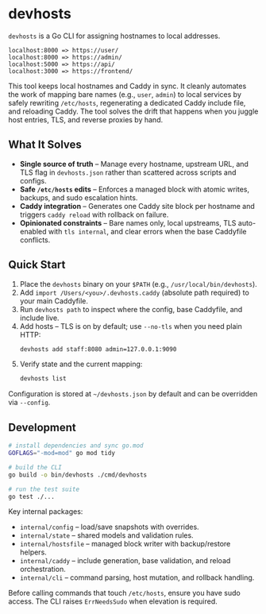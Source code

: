 # devhosts

`devhosts` is a Go CLI for assigning hostnames to local addresses.

```
localhost:8000 => https://user/
localhost:8000 => https://admin/
localhost:5000 => https://api/
localhost:3000 => https://frontend/
```

This tool keeps local hostnames and Caddy in sync. It cleanly automates the work of mapping bare names (e.g., `user`, `admin`) to local services by safely rewriting `/etc/hosts`, regenerating a dedicated Caddy include file, and reloading Caddy. The tool solves the drift that happens when you juggle host entries, TLS, and reverse proxies by hand.

## What It Solves
- **Single source of truth** – Manage every hostname, upstream URL, and TLS flag in `devhosts.json` rather than scattered across scripts and configs.
- **Safe `/etc/hosts` edits** – Enforces a managed block with atomic writes, backups, and sudo escalation hints.
- **Caddy integration** – Generates one Caddy site block per hostname and triggers `caddy reload` with rollback on failure.
- **Opinionated constraints** – Bare names only, local upstreams, TLS auto-enabled with `tls internal`, and clear errors when the base Caddyfile conflicts.

## Quick Start
1. Place the `devhosts` binary on your `$PATH` (e.g., `/usr/local/bin/devhosts`).
2. Add `import /Users/<you>/.devhosts.caddy` (absolute path required) to your main Caddyfile.
3. Run `devhosts path` to inspect where the config, base Caddyfile, and include live.
4. Add hosts – TLS is on by default; use `--no-tls` when you need plain HTTP:
   ```bash
   devhosts add staff:8080 admin=127.0.0.1:9090
   ```
5. Verify state and the current mapping:
   ```bash
   devhosts list
   ```

Configuration is stored at `~/devhosts.json` by default and can be overridden via `--config`.

## Development
```bash
# install dependencies and sync go.mod
GOFLAGS="-mod=mod" go mod tidy

# build the CLI
go build -o bin/devhosts ./cmd/devhosts

# run the test suite
go test ./...
```

Key internal packages:
- `internal/config` – load/save snapshots with overrides.
- `internal/state` – shared models and validation rules.
- `internal/hostsfile` – managed block writer with backup/restore helpers.
- `internal/caddy` – include generation, base validation, and reload orchestration.
- `internal/cli` – command parsing, host mutation, and rollback handling.

Before calling commands that touch `/etc/hosts`, ensure you have sudo access. The CLI raises `ErrNeedsSudo` when elevation is required.
